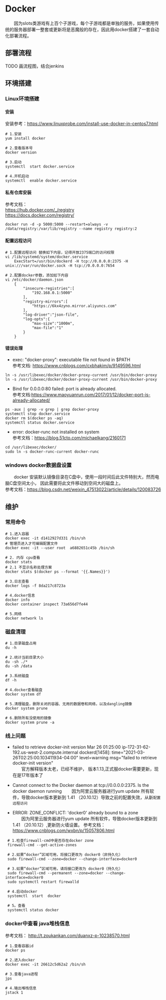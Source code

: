 # Docker
&emsp;&emsp;因为slots类游戏有上百个子游戏，每个子游戏都是单独的服务，如果使用传统的服务器部署一整套或更新将是恶魔般的存在，因此用docker搭建了一套自动化部署流程。

## 部署流程
TODO 画流程图，结合jenkins


## 环境搭建
### Linux环境搭建

#### 安装
安装参考：<https://www.linuxprobe.com/install-use-docker-in-centos7.html>

```shell script
# 1.安装
yum install docker

# 2.查看版本号
docker version

# 3.启动
systemctl  start docker.service

# 4.开机启动
systemctl  enable docker.service
``` 

#### 私有仓库安装
参考文档：  
<https://hub.docker.com/_/registry>   
<https://docs.docker.com/registry/>  
```shell script
docker run -d -p 5000:5000 --restart=always -v /data/registry:/var/lib/registry --name registry registry:2
```
    
#### 配置远程访问
```shell script
# 1.配置远程访问 替换如下内容，记得开放2375端口的访问权限
vi /lib/systemd/system/docker.service
    ExecStart=/usr/bin/dockerd -H tcp://0.0.0.0:2375 -H unix:///var/run/docker.sock -H tcp://0.0.0.0:7654

# 2.配置docker参数，添加如下内容
vi /etc/docker/daemon.json
    {
        "insecure-registries":[
            "192.168.0.1:5000"
        ],
        "registry-mirrors":[
            "https://6kx4zyno.mirror.aliyuncs.com"
        ],
        "log-driver":"json-file",
        "log-opts":{
            "max-size":"1000m",
            "max-file":"1"
        }
    }
```
    
#### 错误处理

* exec: "docker-proxy": executable file not found in $PATH  
参考文档:
<https://www.cnblogs.com/cxbhakim/p/9149596.html>    
```shell script
ln -s /usr/libexec/docker/docker-proxy-current /usr/bin/docker-proxy
ln -s /usr/libexec/docker/docker-proxy-current /usr/bin/docker-proxy
```

    

* Bind for 0.0.0.0:80 failed: port is already allocated.  
参考文档:<https://www.maoyuanrun.com/2017/01/12/docker-port-is-already-allocated/>  
```shell script
ps -aux | grep -v grep | grep docker-proxy
systemctl stop docker.service
docker rm $(docker ps -aq)
systemctl status docker.service
```

* error: docker-runc not installed on system  
参考文档：<https://blog.51cto.com/michaelkang/2160171>     
```shell script
cd /usr/libexec/docker/
sudo ln -s docker-runc-current docker-runc 
```



### windows docker数据盘设置

&emsp;&emsp;docker 安装默认镜像目录在C盘中，使用一段时间后此文件特别大，然而电脑C盘空间太小，
因此需要将此文件移动到空间大的磁盘上。  
参考文档：<https://blog.csdn.net/weixin_47513022/article/details/120083726>




## 维护

### 常用命令
```shell script
# 1.进入容器
docker exec -it d1412927d331 /bin/sh
# 管理员进入才可编辑配置文件
docker exec -it --user root  a6882651c45b /bin/sh

# 2. 内存 cpu查看
docker stats
# 2.1 不显示名称处理方案
docker stats $(docker ps --format '{{.Names}}')

# 3.日志查看
docker logs -f 8da217c8723a

# 4.docker信息
docker info
docker container inspect 73a656d7fe44

# 5.网络
docker network ls
```
### 磁盘清理 
```shell script
# 1.目录磁盘占用
du -h

# 2.统计当前目录大小
du -sh ./*
du -sh /data

# 3.系统磁盘
df -h

# 4.docker查看磁盘
docker system df

# 5.清理磁盘，删除关闭的容器、无用的数据卷和网络，以及dangling镜像
docker system prune

# 6.删除所有没使用的镜像
docker system prune -a
```   

### 线上问题
* failed to retrieve docker-init version
Mar 26 01:25:00 ip-172-31-62-192.us-west-2.compute.internal dockerd[1458]: 
time="2021-03-26T02:25:00.103411934-04:00" level=warning msg="failed to retrieve docker-init version"  
&emsp;&emsp;官方解释版本太老，已经不维护， 版本1.13,正式服docker需要更新，现在是17年版本了
 
* Cannot connect to the Docker daemon at tcp://0.0.0.0:2375. Is the docker daemon running
&emsp;&emsp;因为阿里云服务器进行yum update 所有软件，导致docker版本更新到 1.41 （20.10.12）导致之前的配置失效，从新`配置远程访问`

* ERROR: ZONE_CONFLICT: 'docker0' already bound to a zone  
&emsp;&emsp;因为阿里云服务器进行yum update 所有软件，导致docker版本更新到 1.41 （20.10.12）,更新防火墙设置。
参考文档：<https://www.cnblogs.com/wxbn/p/15057806.html>
    
    
```shell script
 # 1.检查firewall-cmd中是否存在docker zone 
 firewall-cmd --get-active-zones
 
 # 2.如果“docker”区域可用，将接口更改为 docker0（非持久化）
 sudo firewall-cmd --zone=docker --change-interface=docker0
 
 # 3.如果“docker”区域可用，请将接口更改为 docker0（持久化）
 sudo firewall-cmd --permanent --zone=docker --change-interface=docker0 
 sudo systemctl restart firewalld
 
 # 4.启动docker 
 systemctl  start  docker
 
 # 5。查看
 systemctl status docker
```

### docker中查看 java堆栈信息  
参考文档： http://t.zoukankan.com/duanxz-p-10238570.html
```shell script
# 1.查看容器id
docker ps

# 2.进入docker
docker exec -it 26612c5d62a2 /bin/sh

# 3.查看java进程
jps

# 4.输出堆栈信息
jstack 1
```

    
